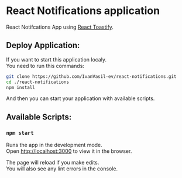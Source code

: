 # React Notifications application

React Notifcations App using [React Toastify](https://github.com/fkhadra/react-toastify).

## Deploy Application:

If you want to start this application localy.\
You need to run this commands:
```bash
git clone https://github.com/IvanVasil-ev/react-notifications.git
cd ./react-notifications
npm install
```
And then you can start your application with available scripts.

## Available Scripts:

### `npm start`

Runs the app in the development mode.\
Open [http://localhost:3000](http://localhost:3000) to view it in the browser.

The page will reload if you make edits.\
You will also see any lint errors in the console.
